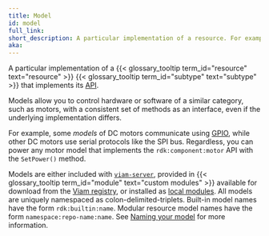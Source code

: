 ```yaml
---
title: Model
id: model
full_link:
short_description: A particular implementation of a resource. For example, UR5e is a model of the arm component subtype.
aka:
---
```


A particular implementation of a {{< glossary_tooltip term_id="resource" text="resource" >}} {{< glossary_tooltip term_id="subtype" text="subtype" >}} that implements its [API](/build/program/apis/).

Models allow you to control hardware or software of a similar category, such as motors, with a consistent set of methods as an interface, even if the underlying implementation differs.

For example, some _models_ of DC motors communicate using [GPIO](/components/board/), while other DC motors use serial protocols like the SPI bus.
Regardless, you can power any motor model that implements the `rdk:component:motor` API with the `SetPower()` method.

Models are either included with [`viam-server`](/get-started/installation/), provided in {{< glossary_tooltip term_id="module" text="custom modules" >}} available for download from the [Viam registry](https://app.viam.com/registry), or installed as [local modules](/registry/configure/#local-modules).
All models are uniquely namespaced as colon-delimited-triplets.
Built-in model names have the form `rdk:builtin:name`.
Modular resource model names have the form `namespace:repo-name:name`.
See [Naming your model](/registry/#naming-your-model-namespacerepo-namename) for more information.
